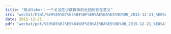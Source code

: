 ```yaml
---
title: "观点Seker：一个关注性少数群体的社团的存在意义"
src: "wechat/html/%E9%85%B7%E5%84%BF%E8%AE%BA%E5%9D%9B_2015-12-21_%E8%A7%82%E7%82%B9Seker%EF%BC%9A%E4%B8%80%E4%B8%AA%E5%85%B3%E6%B3%A8%E6%80%A7%E5%B0%91%E6%95%B0%E7%BE%A4%E4%BD%93%E7%9A%84%E7%A4%BE%E5%9B%A2%E7%9A%84%E5%AD%98%E5%9C%A8%E6%84%8F%E4%B9%89.html"
date: 2015-12-21
pdf: "wechat/pdf/%E9%85%B7%E5%84%BF%E8%AE%BA%E5%9D%9B_2015-12-21_%E8%A7%82%E7%82%B9Seker%EF%BC%9A%E4%B8%80%E4%B8%AA%E5%85%B3%E6%B3%A8%E6%80%A7%E5%B0%91%E6%95%B0%E7%BE%A4%E4%BD%93%E7%9A%84%E7%A4%BE%E5%9B%A2%E7%9A%84%E5%AD%98%E5%9C%A8%E6%84%8F%E4%B9%89.pdf"
---
```

